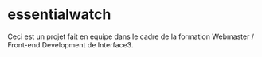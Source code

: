 # essentialwatch
Ceci est un projet fait en equipe dans le cadre de la formation Webmaster / Front-end Development de Interface3.
